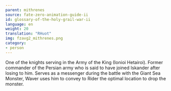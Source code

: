 ```yaml
---
parent: mithrenes
source: fate-zero-animation-guide-ii
id: glossary-of-the-holy-grail-war-ii
language: en
weight: 20
translation: "RHuot"
img: fzavg2_mithrenes.png
category:
- person
---
```


One of the knights serving in the Army of the King (Ionioi Hetairoi). Former commander of the Persian army who is said to have joined Iskander after losing to him. Serves as a messenger during the battle with the Giant Sea Monster, Waver uses him to convey to Rider the optimal location to drop the monster.
